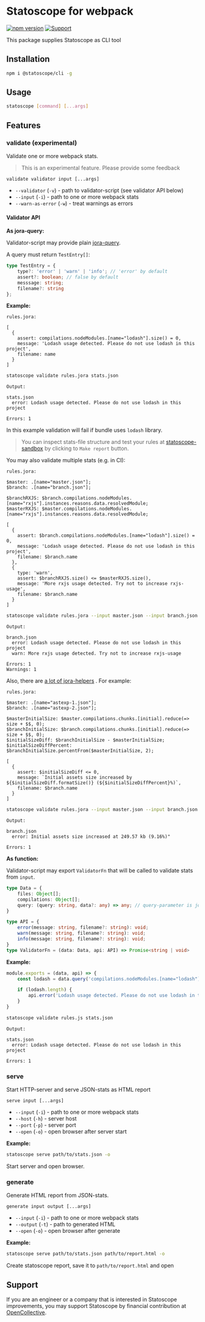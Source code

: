 # Statoscope for webpack

[![npm version](https://badge.fury.io/js/%40statoscope%2Fcli.svg)](https://badge.fury.io/js/%40statoscope%2Fcli)
[![Support](https://img.shields.io/badge/-Support-blue)](https://opencollective.com/statoscope)

This package supplies Statoscope as CLI tool

## Installation

```sh
npm i @statoscope/cli -g
```

## Usage

```sh
statoscope [command] [...args]
```

## Features

### validate (experimental)

Validate one or more webpack stats.

> This is an experimental feature. Please provide some feedback

`validate validator input [...args]`

- `--validator` (`-v`) - path to validator-script (see validator API below)
- `--input` (`-i`) - path to one or more webpack stats
- `--warn-as-error` (`-w`) - treat warnings as errors

#### Validator API

**As jora-query:**

Validator-script may provide plain [jora-query](https://github.com/discoveryjs/jora).

A query must return `TestEntry[]`:

```ts
type TestEntry = {
    type?: 'error' | 'warn' | 'info'; // 'error' by default
    assert?: boolean; // false by default
    messsage: string;
    filename?: string
};
```

**Example:**

`rules.jora:`

```
[
  {
    assert: compilations.nodeModules.[name="lodash"].size() = 0,
    message: 'Lodash usage detected. Please do not use lodash in this project',
    filename: name
  }
]
```

```sh
statoscope validate rules.jora stats.json
```

`Output:`

```
stats.json
  error: Lodash usage detected. Please do not use lodash in this project

Errors: 1
```

In this example validation will fail if bundle uses `lodash` library.

> You can inspect stats-file structure and test your rules at [statoscope-sandbox](https://statoscope.tech) by clicking to `Make report` button.

You may also validate multiple stats (e.g. in CI):

`rules.jora:`

```
$master: .[name="master.json"];
$branch: .[name="branch.json"];

$branchRXJS: $branch.compilations.nodeModules.[name="rxjs"].instances.reasons.data.resolvedModule;
$masterRXJS: $master.compilations.nodeModules.[name="rxjs"].instances.reasons.data.resolvedModule;

[
  {
    assert: $branch.compilations.nodeModules.[name="lodash"].size() = 0,
    message: 'Lodash usage detected. Please do not use lodash in this project',
    filename: $branch.name
  },
  {
    type: 'warn',
    assert: $branchRXJS.size() <= $masterRXJS.size(),
    message: 'More rxjs usage detected. Try not to increase rxjs-usage',
    filename: $branch.name
  }
]
```

```sh
statoscope validate rules.jora --input master.json --input branch.json
```

`Output:`

```
branch.json
  error: Lodash usage detected. Please do not use lodash in this project
  warn: More rxjs usage detected. Try not to increase rxjs-usage

Errors: 1
Warnings: 1
```

Also, there
are [a lot of jora-helpers](https://github.com/statoscope/statoscope/blob/master/packages/webpack-model/src/jora-helpers.js)
. For example:

`rules.jora:`

```
$master: .[name="astexp-1.json"];
$branch: .[name="astexp-2.json"];

$masterInitialSize: $master.compilations.chunks.[initial].reduce(=> size + $$, 0);
$branchInitialSize: $branch.compilations.chunks.[initial].reduce(=> size + $$, 0);
$initialSizeDiff: $branchInitialSize - $masterInitialSize;
$initialSizeDiffPercent: $branchInitialSize.percentFrom($masterInitialSize, 2);

[
  {
    assert: $initialSizeDiff <= 0,
    message: `Initial assets size increased by ${$initialSizeDiff.formatSize()} (${$initialSizeDiffPercent}%)`,
    filename: $branch.name
  }
]

```

```sh
statoscope validate rules.jora --input master.json --input branch.json
```

`Output:`

```
branch.json
  error: Initial assets size increased at 249.57 kb (9.16%)"
  
Errors: 1
```

**As function:**

Validator-script may export `ValidatorFn` that will be called to validate stats from `input`.

```ts
type Data = {
    files: Object[];
    compilations: Object[];
    query: (query: string, data?: any) => any; // query-parameter is jora-syntax query
}

type API = {
    error(message: string, filename?: string): void;
    warn(message: string, filename?: string): void;
    info(message: string, filename?: string): void;
}
type ValidatorFn = (data: Data, api: API) => Promise<string | void>
```

**Example:**

```js
module.exports = (data, api) => {
    const lodash = data.query('compilations.nodeModules.[name="lodash"]');

    if (lodash.length) {
        api.error('Lodash usage detected. Please do not use lodash in this project', data.files[0].name);
    }
}
```

```sh
statoscope validate rules.js stats.json
```

`Output:`

```
stats.json
  error: Lodash usage detected. Please do not use lodash in this project

Errors: 1
```

### serve

Start HTTP-server and serve JSON-stats as HTML report

`serve input [...args]`

- `--input` (`-i`) - path to one or more webpack stats
- `--host` (`-h`) - server host
- `--port` (`-p`) - server port
- `--open` (`-o`) - open browser after server start

**Example:**

```sh
statoscope serve path/to/stats.json -o
```

Start server and open browser.

### generate

Generate HTML report from JSON-stats.

`generate input output [...args]`

- `--input` (`-i`) - path to one or more webpack stats
- `--output` (`-t`) - path to generated HTML
- `--open` (`-o`) - open browser after generate

**Example:**

```sh
statoscope serve path/to/stats.json path/to/report.html -o 
```

Create statoscope report, save it to `path/to/report.html` and open

## Support

If you are an engineer or a company that is interested in Statoscope improvements, you may support Statoscope by
financial contribution at [OpenCollective](https://opencollective.com/statoscope).

